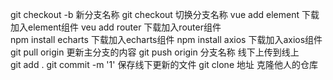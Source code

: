 git checkout -b 新分支名称
git checkout 切换分支名称
vue add element   下载加入element组件
veu add router   下载加入router组件  
npm install echarts   下载加入echarts组件
npm install axios   下载加入axios组件
git pull origin 更新主分支的内容
git push origin     分支名称    线下上传到线上  
git add .
git commit -m '1'  保存线下更新的文件
git clone 地址   克隆他人的仓库

